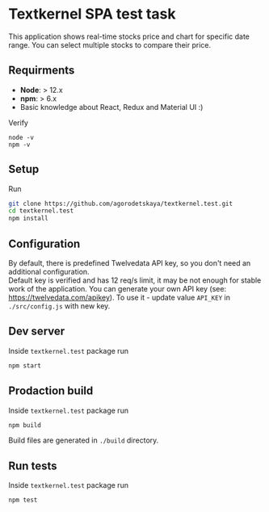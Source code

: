 # Textkernel SPA test task
This application shows real-time stocks price and chart for specific date range. You can select multiple stocks to compare their price.

## Requirments
- **Node**: > 12.x
- **npm**: > 6.x
- Basic knowledge about React, Redux and Material UI :)

Verify
```
node -v
npm -v
```


## Setup
Run
```bash
git clone https://github.com/agorodetskaya/textkernel.test.git
cd textkernel.test
npm install
```

## Configuration
By default, there is predefined Twelvedata API key, so you don't need an additional configuration. <br>
Default key is verified and has 12 req/s limit, it may be not enough for stable work of the application. You can generate your own API key (see: https://twelvedata.com/apikey). To use it - update value `API_KEY` in `./src/config.js` with new key.

## Dev server
Inside `textkernel.test` package run 
```bash
npm start
```

## Prodaction build
Inside `textkernel.test` package run 
```bash
npm build
```

Build files are generated in `./build` directory.

## Run tests
Inside `textkernel.test` package run 
```bash
npm test
```